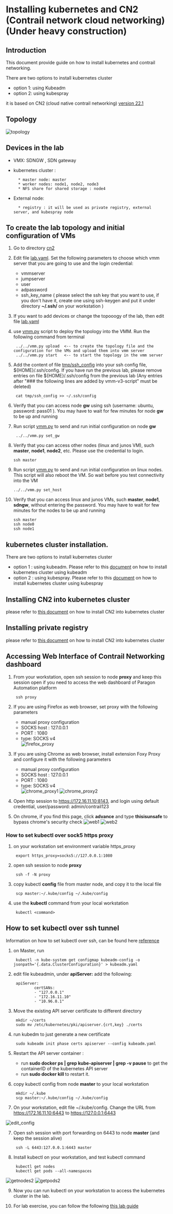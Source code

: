 # Installing kubernetes and CN2 (Contrail network cloud networking) (Under heavy construction)
## Introduction 

This document provide guide on how to install kubernetes and contrail networking.

There are two options to install kubernetes cluster
- option 1: using Kubeadm
- option 2: using kubespray

it is based on CN2 (cloud native contrail networking) [version 22.1](https://www.juniper.net/documentation/us/en/software/cn-cloud-native22/release-notes/22.1/cn-cloud-native-release-notes-22.1/topics/concept/cn-cloud-native-22.1-supported-platforms.html)



## Topology
![topology](images/topology.png)

## Devices in the lab
- VMX: SDNGW , SDN gateway 

- kubernetes cluster :

        * master node: master
        * worker nodes: node1, node2, node3
        * NFS share for shared storage : node4

- External node:

        * registry : it will be used as private registry, external server, and kubespray node

## To create the lab topology and initial configuration of VMs
1. Go to directory [cn2](./)

2. Edit file [lab.yaml](./lab.yaml). Set the following parameters to choose which vmm server that you are going to use and the login credential:
    - vmmserver 
    - jumpserver
    - user 
    - adpassword
    - ssh_key_name ( please select the ssh key that you want to use, if you don't have it, create one using ssh-keygen and put it under directory **~/.ssh/** on your workstation )
3. If you want to add devices or change the topooogy of the lab, then edit file [lab.yaml](lab.yaml)
4. use [vmm.py](../../vmm.py) script to deploy the topology into the VMM. Run the following command from terminal

        ../../vmm.py upload  <-- to create the topology file and the configuration for the VMs and upload them into vmm server
        ../../vmm.py start   <-- to start the topology in the vmm server

5. Add the content of file [tmp/ssh_config](tmp/ssh_config) into your ssh config file, ${HOME}/.ssh/config. If you have run the previous lab, please remove entries on file ${HOME}/.ssh/config from the previous lab (Any entries after "### the following lines are added by vmm-v3-script" must be deleted)

        cat tmp/ssh_config >> ~/.ssh/config

8. Verify that you can access node **gw** using ssh (username: ubuntu,  password: pass01 ). You may have to wait for few minutes for node **gw** to be up and running
9. Run script [vmm.py](../../vmm.py) to send and run initial configuration on node **gw**

        ../../vmm.py set_gw

10. Verify that you can access other nodes (linux and junos VM), such **master**, **node1**, **node2**, etc. Please use the credential to login.

        ssh master

11. Run script [vmm.py](../../vmm.py) to send and run initial configuration on linux nodes. This script will also reboot the VM. So wait before you test connectivity into the VM

        ../../vmm.py set_host

11. Verify that you can access linux and junos VMs, such **master**, **node1**, **sdngw**, without entering the password. You may have to wait for few minutes for the nodes to be up and running

        ssh master
        ssh node0
        ssh node1

## kubernetes cluster installation.

There are two options to install kubernetes cluster
- option 1 : using kubeadm. Please refer to this [document](install_k8s_using_kubeadm.md) on how to install kubernetes cluster using kubeadm
- option 2 : using kubespray. Please refer to this [document](install_k8s_using_kubespray.md) on how to install kubernetes cluster using kubespray

## Installing CN2 into kubernetes cluster
please refer to [this document](cn2_installation.md) on how to install CN2 into kubernetes cluster

## Installing private registry

please refer to [this document](private_registry_installation.md) on how to install CN2 into kubernetes cluster


## Accessing Web Interface of Contrail Networking dashboard

1. From your workstation, open ssh session to node **proxy** and keep this session open if you need to access the web dashboard of Paragon Automation platform

        ssh proxy 

2. If you are using Firefox as web browser, set proxy with the following parameters
    - manual proxy configuration
    - SOCKS host : 127.0.0.1
    - PORT : 1080
    - type: SOCKS v4    
    ![firefox_proxy](images/firefox_proxy.png)

3. If you are using Chrome as web browser, install extension Foxy Proxy and configure it with the following parameters
    - manual proxy configuration
    - SOCKS host : 127.0.0.1
    - PORT : 1080
    - type: SOCKS v4    
    ![chrome_proxy1](images/chrome_proxy1.png)
    ![chrome_proxy2](images/chrome_proxy2.png)

4. Open http session to https://172.16.11.10:8143, and login using default credential, user/password: admin/contrail123  
5. On chrome, if you find this page, click **advance** and type **thisisunsafe** to bypass chrome's security check
 ![web1](images/web1.png) 
 ![web2](images/web2.png) 
 


### How to set kubectl over sock5 https proxy
1. on your workstation set environment variable https_proxy

        export https_proxy=socks5://127.0.0.1:1080

2. open ssh session to node **proxy**

        ssh -f -N proxy 

3. copy kubectl **config** file from master node, and copy it to the local file

        scp master:~/.kube/config ~/.kube/config

4. use the **kubectl** command from your local workstation 

        kubectl <command>

## How to set kubectl over ssh tunnel
Information on how to set kubectl over ssh, can be found here [reference](https://blog.scottlowe.org/2019/07/30/adding-a-name-to-kubernetes-api-server-certificate/)

1. on Master, run 

        kubectl -n kube-system get configmap kubeadm-config -o jsonpath='{.data.ClusterConfiguration}' > kubeadm.yaml
2. edit file kubeadmin, under **apiServer:** add the following:

        apiServer:
                certSANs:
                - "127.0.0.1"
                - "172.16.11.10"
                - "10.96.0.1"

3. Move the existing API server certificate to different directory

        mkdir ~/certs
        sudo mv /etc/kubernetes/pki/apiserver.{crt,key} ./certs

4. run kubedm to just generate a new certificate

        sudo kubeadm init phase certs apiserver --config kubeadm.yaml

5. Restart the API server container :
    - run **sudo docker ps | grep kube-apiserver | grep -v pause** to get the containerID of the kubernetes API server
    - run **sudo docker kill <containerID>** to restart it.

6. copy kubectl config from node **master** to your local workstation

        mkdir ~/.kube
        scp master:~/.kube/config ~/.kube/config
        
7. On your workstation, edit file ~/.kube/config. Change the URL from https://172.16.11.10:6443 to https://127.0.0.1:6443

 ![edit_config](images/edit_config.png)

7. Open ssh session with port forwarding on 6443 to node **master** (and keep the session alive)

        ssh -L 6443:127.0.0.1:6443 master

8. Install kubectl on your workstation, and test kubectl command

        kubectl get nodes
        kubectl get pods --all-namespaces

 ![getnodes2](images/getnodes2.png)
 ![getpods2](images/getpods2.png)

9. Now you can run kubectl on your workstation to access the kubernetes cluster in the lab.

10. For lab exercise, you can follow the following [this lab guide](lab_exercise/README.md)


